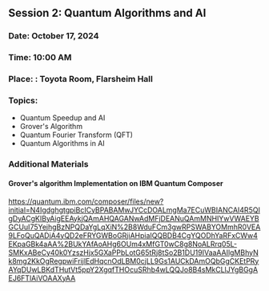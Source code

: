 ## Session 2: Quantum Algorithms and AI
### Date: October 17, 2024
### Time: 10:00 AM
### Place: : Toyota Room, Flarsheim Hall
### Topics: 
- Quantum Speedup and AI  
- Grover's Algorithm  
- Quantum Fourier Transform (QFT)  
- Quantum Algorithms in AI  


### Additional Materials
#### Grover's algorithm Implementation on IBM Quantum Composer
https://quantum.ibm.com/composer/files/new?initial=N4IgdghgtgpiBcICyBPABAMwJYCcDOALmgMa7ECuWBIANCAI4R5QIgDyACgKIByAigEEAykjQAmAHQAGANwAdMFjDEANuQAmMNHIYwVWAEYBGCUuI75YejhgBzNPQDaYgLqXiN%2B8WduFCm3gwRPSWABYOMmhR0VEA9LFoQuQADjA4yQD2eFRYGWBoGRjiAHpiaIQQBDB4CgYQODhYaRFxCWw4EKpaGBk4aAA%2BUkYAfAoAHg6OUm4xMfGT0wC8g8NoALRrq05L-SMKxABeCy40k0YzszHjx5GXaPPbLotG65tRj8tSo2B1DU19IVaaAAIlgMBhyNk8mg2KkOgRegpwiFrijlEdHqcnOdLBM0cjLL9Gs1AUCkDAmOQbGgCKEtPRyAYqDUwLBKdTHutVt5ppY2XgqfTHOcuSRhb4wLQQJo8B4sMkCLlJYgBGgAEJ6FTlAiVOAAXyAA
